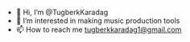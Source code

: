 - 👋 Hi, I’m @TugberkKaradag
- 👀 I’m interested in making music production tools
- 📫 How to reach me tugberkkaradag1@gmail.com
<!---
TugberkKaradag/TugberkKaradag is a ✨ special ✨ repository because its `README.md` (this file) appears on your GitHub profile.
You can click the Preview link to take a look at your changes.
--->
